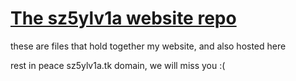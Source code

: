 # [The sz5ylv1a website repo](https://sz5ylv1a.github.io/)
these are files that hold together my website, and also hosted here


rest in peace sz5ylv1a.tk domain, we will miss you :(
